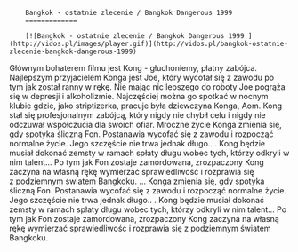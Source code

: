 
        Bangkok - ostatnie zlecenie / Bangkok Dangerous 1999 
        =============
        
        [![Bangkok - ostatnie zlecenie / Bangkok Dangerous 1999 ](http://vidos.pl/images/player.gif)](http://vidos.pl/bangkok-ostatnie-zlecenie-bangkok-dangerous-1999)
        
        
 Głównym bohaterem filmu jest Kong - głuchoniemy, płatny zabójca. Najlepszym przyjacielem Konga jest Joe, który wycofał się z zawodu po tym jak został ranny w rękę. Nie mając nic lepszego do roboty Joe pogrąża się w depresji i alkoholizmie. Najczęściej można go spotkać w nocnym klubie gdzie, jako striptizerka, pracuje była dziewczyna Konga, Aom. Kong stał się profesjonalnym zabójcą, który nigdy nie chybił celu i nigdy nie odczuwał współczucia dla swoich ofiar. Mroczne życie Konga zmienia się, gdy spotyka śliczną Fon. Postanawia wycofać się z zawodu i rozpocząć normalne życie. Jego szczęście nie trwa jednak długo.. . Kong będzie musiał dokonać zemsty w ramach spłaty długu wobec tych, którzy odkryli w nim talent... Po tym jak Fon zostaje zamordowana, zrozpaczony Kong zaczyna na własną rękę wymierzać sprawiedliwość i rozprawia się z podziemnym światem Bangkoku.   ... Konga zmienia się, gdy spotyka śliczną Fon. Postanawia wycofać się z zawodu i rozpocząć normalne życie. Jego szczęście nie trwa jednak długo.. . Kong będzie musiał dokonać zemsty w ramach spłaty długu wobec tych, którzy odkryli w nim talent... Po tym jak Fon zostaje zamordowana, zrozpaczony Kong zaczyna na własną rękę wymierzać sprawiedliwość i rozprawia się z podziemnym światem Bangkoku.
    